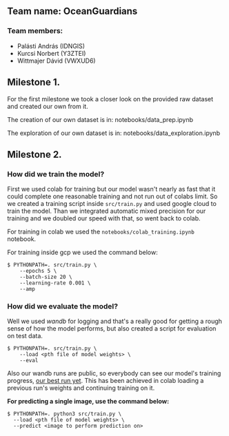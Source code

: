## Team name: OceanGuardians

### Team members:
- Palásti András (IDNGIS)
- Kurcsi Norbert (Y3ZTEI)
- Wittmajer Dávid (VWXUD6)

## Milestone 1.

For the first milestone we took a closer look on the provided raw 
dataset and created our own from it.

The creation of our own dataset is in: notebooks/data_prep.ipynb

The exploration of our own dataset is in: notebooks/data_exploration.ipynb

## Milestone 2.

### How did we train the model?

  First we used colab for training but our model wasn't nearly as fast that
  it could complete one reasonable training and not run out of colabs limit.
  So we created a training script inside `src/train.py` and used google cloud
  to train the model. Than we integrated automatic mixed precision for our
  training and we doubled our speed with that, so went back to colab.

  For training in colab we used the `notebooks/colab_training.ipynb` notebook.

  For training inside gcp we used the command below:
  ```
  $ PYTHONPATH=. src/train.py \
      --epochs 5 \
      --batch-size 20 \
      --learning-rate 0.001 \
      --amp
  ```

### How did we evaluate the model?

  Well we used *wandb* for logging and that's a really good for getting a rough
  sense of how the model performs, but also created a script for evaluation
  on test data.

  ```
  $ PYTHONPATH=. src/train.py \
      --load <pth file of model weights> \
      --eval
  ```

Also our wandb runs are public, so everybody can see our model's training progress,
[our best run yet](https://wandb.ai/andraspalasti2/U-Net/runs/n9gl01x6). 
This has been achieved in colab loading a previous run's weights and continuing
training on it.

**For predicting a single image, use the command below:**
```
$ PYTHONPATH=. python3 src/train.py \
  --load <pth file of model weights> \
  --predict <image to perform prediction on>
```

